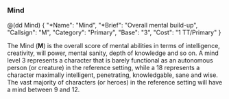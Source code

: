 ### Mind

@(dd Mind)
{ 
  "*Name": "Mind",
  "*Brief": "Overall mental build-up",
  "Callsign": "M",
  "Category": "Primary",
  "Base": "3",
  "Cost": "1 TT/Primary"
}

The Mind (**M**) is the overall score of mental abilities in terms of intelligence, 
creativity, will power, mental sanity, depth of knowledge and so on. 
A mind level 3 represents a character that is barely functional as an autonomous person (or
creature) in the reference setting, while a 18 represents a character maximally intelligent, 
penetrating, knowledgable, sane and wise. The vast majority of characters (or heroes)
in the reference setting will have a mind between 9 and 12.

